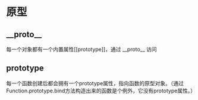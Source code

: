 # 原型

## \_\_proto\_\_

每一个对象都有一个内置属性\[\[prototype\]\]，通过 \_\_proto\_\_ 访问

## prototype

每一个函数创建后都会拥有一个prototype属性，指向函数的原型对象。（通过Function.prototype.bind方法构造出来的函数是个例外，它没有prototype属性。）



